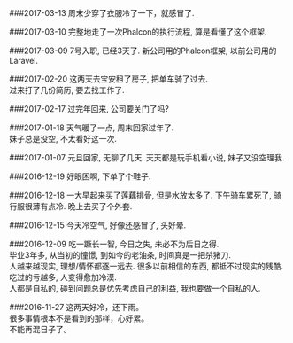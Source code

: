 ###2017-03-13
周末少穿了衣服冷了一下，就感冒了.   

###2017-03-10
完整地走了一次Phalcon的执行流程, 算是看懂了这个框架.   

###2017-03-09
7号入职, 已经3天了. 新公司用的Phalcon框架, 以前公司用的Laravel.   

###2017-02-20
这两天去宝安租了房子, 把单车骑了过去.   
过来打了几份简历, 要去找工作了.   

###2017-02-17
过完年回来, 公司要关门了吗?   

###2017-01-18
天气暖了一点, 周末回家过年了.   
妹子总是没空, 不太看好这一次.   

###2017-01-07
元旦回家, 无聊了几天. 天天都是玩手机看小说, 妹子又没空理我.   

###2016-12-19
好眼困啊, 下单了个鞋子.   

###2016-12-18
一大早起来买了莲藕排骨, 但是水放太多了. 下午骑车累死了, 骑行服很薄有点冷. 晚上去买了个外套.   

###2016-12-15
今天冷空气, 好像还感冒了, 头好晕.   

###2016-12-09
吃一蹶长一智, 今日之失, 未必不为后日之得.   
毕业3年多, 从当初的憧憬, 到如今的老油条, 时间真是一把杀猪刀.   
人越来越现实, 理想/情怀都逐一远去. 很多以前相信的东西, 都抵不过现实的残酷. 吃过的亏越多, 人变得愈加冷漠.   
人都是自私的, 碰到问题总是优先考虑自己的利益, 我也要做一个自私的人.   

###2016-11-27
这两天好冷，还下雨。   
很多事情根本不是看到的那样，心好累。   
不能再混日子了。   
